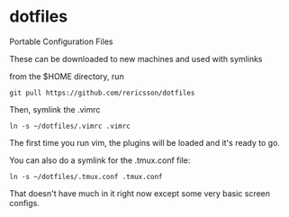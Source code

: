 # dotfiles
Portable Configuration Files

These can be downloaded to new machines and used with symlinks

from the $HOME directory, run
```
git pull https://github.com/rericsson/dotfiles
```

Then, symlink the .vimrc

```
ln -s ~/dotfiles/.vimrc .vimrc
```

The first time you run vim, the plugins will be loaded and it's ready to go.

You can also do a symlink for the .tmux.conf file:
```
ln -s ~/dotfiles/.tmux.conf .tmux.conf
```

That doesn't have much in it right now except some very basic screen configs.


